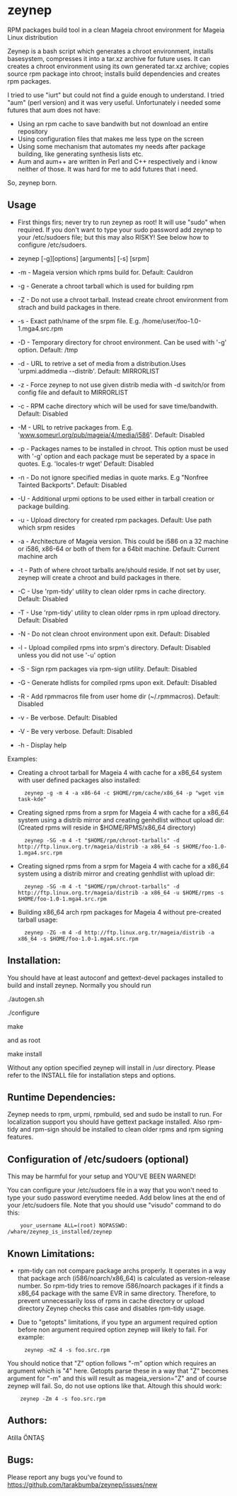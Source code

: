 zeynep
======

RPM packages build tool in a clean Mageia chroot environment for Mageia Linux distribution

Zeynep is a bash script which generates a chroot environment, installs basesystem, compresses it
into a tar.xz archive for future uses. It can creates a chroot environment using its own generated tar.xz
archive; copies source rpm package into chroot; installs build dependencies and creates rpm packages.

I tried to use "iurt" but could not find a guide enough to understand. I tried "aum" (perl version)
and it was very useful. Unfortunately i needed some futures that aum does not have:

- Using an rpm cache to save bandwith but not download an entire repository
- Using configuration files that makes me less type on the screen
- Using some mechanism that automates my needs after package building, like generating
synthesis lists etc.
- Aum and aum++ are written in Perl and C++ respectively and i know neither of those. It was hard for me to
add futures that i need.

So, zeynep born. 

Usage
------------
* First things firs; never try to run zeynep as root! It will use "sudo" when required. If you don't want to type your sudo password add zeynep to your /etc/sudoers file; but this may also RISKY! See below how to configure /etc/sudoers.


* zeynep [-g][options] [arguments] [-s] [srpm]

 * -m        - Mageia version which rpms build for. Default: Cauldron
 * -g        - Generate a chroot tarball which is used for building rpm
 * -Z        - Do not use a chroot tarball. Instead create chroot environment from strach and build packages in there.
 * -s        - Exact path/name of the srpm file. E.g. /home/user/foo-1.0-1.mga4.src.rpm
 * -D        - Temporary directory for chroot environment. Can be used with '-g' option. Default: /tmp
 * -d        - URL to retrive a set of media from a distribution.Uses 'urpmi.addmedia --distrib'. Default: MIRRORLIST
 * -z        - Force zeynep to not use given distrib media with -d switch/or from config file and default to MIRRORLIST
 * -c        - RPM cache directory which will be used for save time/bandwith. Default: Disabled
 * -M        - URL to retrive packages from. E.g. 'www.someurl.org/pub/mageia/4/media/i586'. Default: Disabled
 * -p        - Packages names to be installed in chroot. This option must be used with '-g' option and each package must be seperated by a space in quotes. E.g. 'locales-tr wget' Default: Disabled
 * -n        - Do not ignore specified medias in quote marks. E.g "Nonfree Tainted Backports". Default: Disabled
 * -U        - Additional urpmi options to be used either in tarball creation or package building.
 * -u        - Upload directory for created rpm packages. Default: Use path which srpm resides
 * -a        - Architecture of Mageia version. This could be i586 on a 32 machine or i586, x86-64 or both of them for a 64bit machine. Default: Current machine arch
 * -t        - Path of where chroot tarballs are/should reside. If not set by user, zeynep will create a chroot and build packages in there.
 * -C        - Use 'rpm-tidy' utility to clean older rpms in cache directory. Default: Disabled
 * -T        - Use 'rpm-tidy' utility to clean older rpms in rpm upload directory. Default: Disabled
 * -N        - Do not clean chroot environment upon exit. Default: Disabled
 * -l        - Upload compiled rpms into srpm's directory. Default: Disabled unless you did not use '-u' option
 * -S        - Sign rpm packages via rpm-sign utility. Default: Disabled
 * -G        - Generate hdlists for compiled rpms upon exit. Default: Disabled
 * -R        - Add rpmmacros file from user home dir (~/.rpmmacros). Default: Disabled
 * -v        - Be verbose. Default: Disabled
 * -V        - Be very verbose. Default: Disabled
 * -h        - Display help
 
Examples:

* Creating a chroot tarball for Mageia 4 with cache for a x86_64 system with user defined packages also installed:

		zeynep -g -m 4 -a x86-64 -c $HOME/rpm/cache/x86_64 -p "wget vim task-kde"

* Creating signed rpms from a srpm for Mageia 4 with cache for a x86_64 system using a distrib mirror and creating genhdlist without upload dir: (Created rpms will reside in $HOME/RPMS/x86_64 directory)

		zeynep -SG -m 4 -t "$HOME/rpm/chroot-tarballs" -d http://ftp.linux.org.tr/mageia/distrib -a x86_64 -s $HOME/foo-1.0-1.mga4.src.rpm
    
* Creating signed rpms from a srpm for Mageia 4 with cache for a x86_64 system using a distrib mirror and creating genhdlist with upload dir:

		zeynep -SG -m 4 -t "$HOME/rpm/chroot-tarballs" -d http://ftp.linux.org.tr/mageia/distrib -a x86_64 -u $HOME/rpms -s $HOME/foo-1.0-1.mga4.src.rpm
   
* Building x86_64 arch rpm packages for Mageia 4 without pre-created tarball usage:

		zeynep -ZG -m 4 -d http://ftp.linux.org.tr/mageia/distrib -a x86_64 -s $HOME/foo-1.0-1.mga4.src.rpm

Installation:
--------------
You should have at least autoconf and gettext-devel packages installed to build and install zeynep. Normally you should run 

  ./autogen.sh
 
  ./configure
 
  make
 
and as root

  make install
 
Without any option specified zeynep will install in /usr directory. Please refer to the INSTALL file for installation steps and options.

Runtime Dependencies:
---------------------
Zeynep needs to rpm, urpmi, rpmbuild, sed and sudo be install to run. For localization support you should have gettext package installed. Also rpm-tidy and rpm-sign should be installed to clean older rpms and rpm signing features.

Configuration of /etc/sudoers (optional)
---------------------
This may be harmful for your setup and YOU'VE BEEN WARNED!

You can configure your /etc/sudoers file in a way that you won't need to type your sudo password everytime needed.
Add below lines at the end of your /etc/sudoers file. Note that you should use "visudo" command to do this:

		your_username ALL=(root) NOPASSWD: /whare/zeynep_is_installed/zeynep


Known Limitations:
--------------------
* rpm-tidy can not compare package archs properly. It operates in a way that package arch (i586/noarch/x86_64) is calculated as version-release number. So rpm-tidy tries to remove i586/noarch packages if it finds a x86_64 package with the same EVR in same directory. Therefore, to prevent unnecessarily loss of rpms in cache directory or upload directory Zeynep checks this case and disables rpm-tidy usage.
* Due to "getopts" limitations, if you type an argument required option before non argument required option zeynep will likely to fail. For example:

		zeynep -mZ 4 -s foo.src.rpm

You should notice that "Z" option follows "-m" option which requires an argument which is "4" here. Getopts parse these in a way that "Z" becomes argument for "-m" and this will result as mageia_version="Z" and of course zeynep will fail. So, do not use options like that. Altough this should work:

		zeynep -Zm 4 -s foo.src.rpm


Authors:
-------------
Atilla ÖNTAŞ <tarakbumba at gmail dot com >

Bugs:
-------------
Please report any bugs you've found to https://github.com/tarakbumba/zeynep/issues/new





